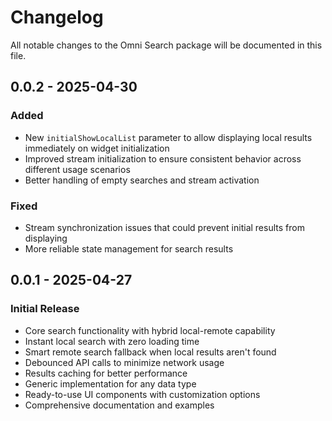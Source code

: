 # Changelog
All notable changes to the Omni Search package will be documented in this file.

##  0.0.2 - 2025-04-30

### Added
- New `initialShowLocalList` parameter to allow displaying local results immediately on widget initialization
- Improved stream initialization to ensure consistent behavior across different usage scenarios
- Better handling of empty searches and stream activation

### Fixed
- Stream synchronization issues that could prevent initial results from displaying
- More reliable state management for search results

## 0.0.1 - 2025-04-27

### Initial Release
- Core search functionality with hybrid local-remote capability
- Instant local search with zero loading time
- Smart remote search fallback when local results aren't found
- Debounced API calls to minimize network usage
- Results caching for better performance
- Generic implementation for any data type
- Ready-to-use UI components with customization options
- Comprehensive documentation and examples